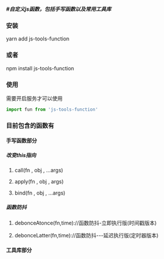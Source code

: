 ##### #自定义js函数，包括手写函数以及常用工具库

### 安装 

yarn add js-tools-function

### 或者

npm install js-tools-function



### 使用

需要开启服务才可以使用

```javascript
import fun from 'js-tools-function'
```



### 目前包含的函数有

#### 手写函数部分

##### 		改变this指向

1. call(fn , obj , ...args)

2. apply(fn , obj , args)

3. bind(fn , obj , ...args)

##### 函数防抖

1. debonceAtonce(fn,time)://函数防抖-立即执行版(时间戳版本)

2. debonceLatter(fn,time)://函数防抖---延迟执行版(定时器版本)


#### 







#### 工具库部分





